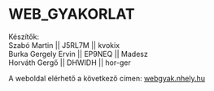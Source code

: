 # WEB_GYAKORLAT

Készítők:  
Szabó Martin || J5RL7M || kvokix    
Burka Gergely Ervin || EP9NEQ || Madesz    
Horváth Gergő || DHWIDH || hor-ger              

A weboldal elérhető a következő címen: [webgyak.nhely.hu](http://webgyak.nhely.hu/)